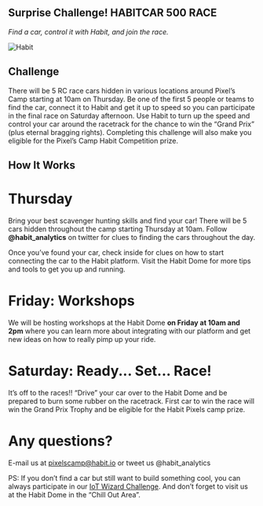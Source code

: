 ## Surprise Challenge!  HABITCAR 500 RACE
*Find a car, control it with Habit, and join the race.*

![Habit](https://github.com/habitio/PixelsCamp-Challenge/blob/master/illustration.png)

## Challenge
There will be 5 RC race cars hidden in various locations around Pixel’s Camp starting at 10am on Thursday. Be one of the first 5 people or teams to find the car, connect it to Habit and get it up to speed so you can participate in the final race on Saturday afternoon. Use Habit to turn up the speed and control your car around the racetrack for the chance to win the “Grand Prix” (plus eternal bragging rights). Completing this challenge will also make you eligible for the Pixel’s Camp Habit Competition prize.


## How It Works

# Thursday
Bring your best scavenger hunting skills and find your car! There will be 5 cars hidden throughout the camp starting Thursday at 10am. Follow **@habit_analytics** on twitter for clues to finding the cars throughout the day.

Once you’ve found your car, check inside for clues on how to start connecting the car to the Habit platform. Visit the Habit Dome for more tips and tools to get you up and running.

# Friday: Workshops
We will be hosting workshops at the Habit Dome **on Friday at 10am and 2pm** where you can learn more about integrating with our platform and get new ideas on how to really pimp up your ride.

# Saturday: Ready... Set... Race!
It’s off to the races!! “Drive” your car over to the Habit Dome and be prepared to burn some rubber on the racetrack. First car to win the race will win the Grand Prix Trophy and be eligible for the Habit Pixels camp prize.

# Any questions?

E-mail us at [pixelscamp@habit.io](mailto:pixelscamp@habit.io)  or tweet us @habit_analytics

PS: If you don’t find a car but still want to build something cool, you can always participate in our [IoT Wizard Challenge](https://github.com/habitio/PixelsCamp-Challenge/blob/master/README.md). And don’t forget to visit us at the Habit Dome in the “Chill Out Area”. 
